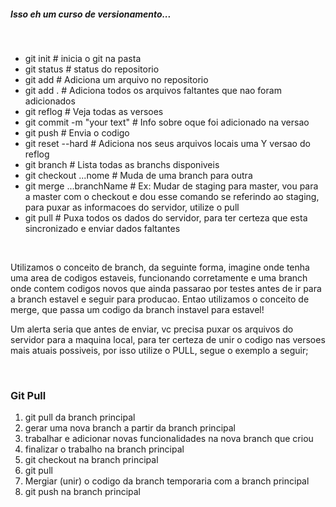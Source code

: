 

##### Isso eh um curso de versionamento...

<br/>

<ul>
	<li>
		git init # inicia o git na pasta
	</li>
	<li>
		git status # status do repositorio
	</li>
	<li>
		git add <file name> # Adiciona um arquivo no repositorio
	</li>
	<li>
		git add . # Adiciona todos os arquivos faltantes que nao foram adicionados
	</li>
	<li>
		git reflog # Veja todas as versoes
	</li>
	<li>
		git commit -m "your text" # Info sobre oque foi adicionado na versao
	</li>
	<li>
		git push # Envia o codigo
	</li>
	<li>
		git reset --hard <id da versao> # Adiciona nos seus arquivos locais uma Y versao do reflog		
	</li>
	<li>
		git branch # Lista todas as branchs disponiveis
	</li>
	<li>
		git checkout ...nome # Muda de uma branch para outra
	</li>
	<li>
		git merge ...branchName # Ex: Mudar de staging para master, vou para a master com o checkout e dou esse comando se referindo ao staging, para puxar as informacoes do servidor, utilize o pull
	</li>
	<li>
		git pull # Puxa todos os dados do servidor, para ter certeza que esta sincronizado e enviar dados faltantes
	</li>
</ul>

<br/>

<p>
	Utilizamos o conceito de branch, da seguinte forma, imagine onde tenha uma area de codigos estaveis, funcionando corretamente e uma branch onde contem codigos novos que ainda passarao por testes antes de ir para a branch estavel e seguir para producao. Entao utilizamos o conceito de merge, que passa um codigo da branch instavel para estavel!
</p>

<p>
	Um alerta seria que antes de enviar, vc precisa puxar os arquivos do servidor para a maquina local, para ter certeza de unir o codigo nas versoes mais atuais possiveis, por isso utilize o PULL, segue o exemplo a seguir;
</p>

<br/>

### Git Pull

<ol>
	<li>
		git pull da branch principal
	</li>
	<li>
		gerar uma nova branch a partir da branch principal
	</li>
	<li>
		trabalhar e adicionar novas funcionalidades na nova branch que criou
	</li>
	<li>
		finalizar o trabalho na branch principal
	</li>
	<li>
		git checkout na branch principal
	</li>	
	<li>
		git pull
	</li>
	<li>
		Mergiar (unir) o codigo da branch temporaria com a branch principal
	</li>
	<li>
		git push na branch principal
	</li>
</ol>
